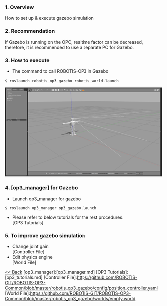 ### 1. Overview  
How to set up & execute gazebo simulation

### 2. Recommendation  
If Gazebo is running on the OPC, realtime factor can be decreased, therefore, it is recommended to use a separate PC for Gazebo.

### 3. How to execute  
* The command to call ROBOTIS-OP3 in Gazebo
```
$ roslaunch robotis_op3_gazebo robotis_world.launch
```
![op3_gazebo](https://github.com/ROBOTIS-GIT/ROBOTIS-Documents/blob/master/wiki-images/ROBOTIS-OP3/op3_gazebo.png?raw=true)

### 4. [op3_manager] for Gazebo  

* Launch op3_manager for gazebo   
```
$ roslaunch op3_manager op3_gazebo.launch
```

* Please refer to below tutorials for the rest procedures.   
[OP3 Tutorials]

### 5. To improve gazebo simulation

* Change joint gain   
[Controller File]
* Edit physics engine   
[World File]


[&lt;&lt; Back](op3_user's_guide.md)
[op3_manager]:[op3_manager.md]
[OP3 Tutorials]:[op3_tutorials.md]
[Controller File]:https://github.com/ROBOTIS-GIT/ROBOTIS-OP3-Common/blob/master/robotis_op3_gazebo/config/position_controller.yaml
[World File]:https://github.com/ROBOTIS-GIT/ROBOTIS-OP3-Common/blob/master/robotis_op3_gazebo/worlds/empty.world
